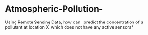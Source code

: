 # Atmospheric-Pollution-
Using Remote Sensing Data, how can I predict the concentration of a pollutant at location X, which does not have any active sensors? 
